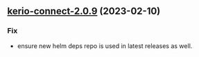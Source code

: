 

## [kerio-connect-2.0.9](https://github.com/truecharts/charts/compare/kerio-connect-2.0.8...kerio-connect-2.0.9) (2023-02-10)

### Fix

- ensure new helm deps repo is used in latest releases as well.
  
  